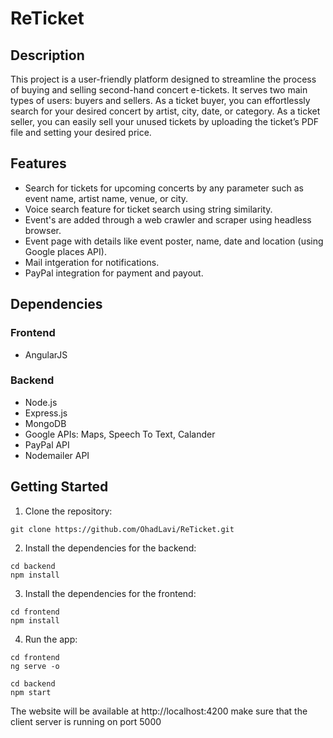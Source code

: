 # ReTicket

## Description
This project is a user-friendly platform designed to streamline the process of buying and selling second-hand concert e-tickets. It serves two main types of users: buyers and sellers. As a ticket buyer, you can effortlessly search for your desired concert by artist, city, date, or category. As a ticket seller, you can easily sell your unused tickets by uploading the ticket’s PDF file and setting your desired price.

## Features
- Search for tickets for upcoming concerts by any parameter such as event name, artist name, venue, or city.
- Voice search feature for ticket search using string similarity.
- Event's are added through a web crawler and scraper using headless browser.
- Event page with details like event poster, name, date and location (using Google places API).
- Mail intgeration for notifications.
- PayPal integration for payment and payout.

## Dependencies
### Frontend
- AngularJS
### Backend
- Node.js 
- Express.js
- MongoDB
- Google APIs: Maps, Speech To Text, Calander
- PayPal API
- Nodemailer API

## Getting Started
1. Clone the repository:
```
git clone https://github.com/OhadLavi/ReTicket.git
```
2. Install the dependencies for the backend:
```
cd backend
npm install
```
3. Install the dependencies for the frontend:
```
cd frontend
npm install
```
4. Run the app:
```
cd frontend
ng serve -o

cd backend
npm start
```
The website will be available at http://localhost:4200
make sure that the client server is running on port 5000